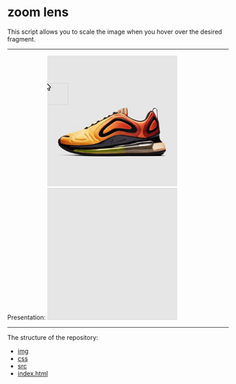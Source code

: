 # zoom lens

This script allows you to scale the image when you hover over the desired fragment.

---

Presentation:
![](rep.gif)

---

The structure of the repository:

- [img](./img)
- [css](./css)
- [src](./src)
- [index.html](./src)
